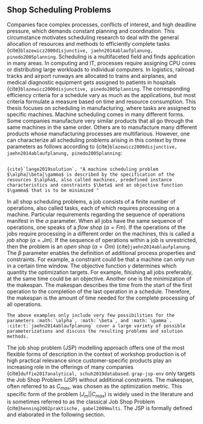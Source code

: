 ## Shop Scheduling Problems

Companies face complex processes, conflicts of interest, and high deadline pressure, which demands constant planning and coordination.
This circumstance motivates scheduling research to deal with the general allocation of resources and methods to efficiently complete tasks {cite}`blazewicz2000disjunctive, jaehn2014ablaufplanung, pinedo2005planning`.
Scheduling is a multifaceted field and finds application in many areas.
In computing and IT, processes require assigning CPU cores or distributing large workloads to individual computers.
In logistics, railroad tracks and airport runways are allocated to trains and airplanes, and medical diagnostic equipment gets assigned to patients in hospitals {cite}`blazewicz2000disjunctive, pinedo2005planning`.
The corresponding efficiency criteria for a schedule vary as much as the applications, but most criteria formulate a measure based on time and resource consumption.
This thesis focuses on scheduling in manufacturing, where tasks are assigned to specific machines.
Machine scheduling comes in many different forms.
Some companies manufacture very similar products that all go through the same machines in the same order.
Others are to manufacture many different products whose manufacturing processes are multifarious.
However, one can characterize all scheduling problems arising in this context by three parameters as follows according to {cite}`blazewicz2000disjunctive, jaehn2014ablaufplanung, pinedo2005planning`:

```{admonition} Quote 

{cite}`lange2019solution`, "A machine scheduling problem $\alpha|\beta|\gamma$ is described by the specification of the resources $\alpha$, also called machines, predefined instance characteristics and constraints $\beta$ and an objective function $\gamma$ that is to be minimized "

```



In all shop scheduling problems, a job consists of a finite number of operations, also called tasks, each of which requires processing on a machine.
Particular requirements regarding the sequence of operations manifest in the $\alpha$ parameter.
When all jobs have the same sequence of operations, one speaks of a $\textit{flow shop}$ ($\alpha=Fm$).
If the operations of the jobs require processing in a different order on the machines, this is called a $\textit{job shop}$ ($\alpha=Jm$).
If the sequence of operations within a job is unrestricted, then the problem is an $\textit{open shop}$ ($\alpha=Om$) {cite}`jaehn2014ablaufplanung`.
The $\beta$ parameter enables the definition of additional process properties and constraints.
For example, a constraint could be that a machine can only run in a certain time window.
The objective function $\gamma$ determines which quantity the optimization targets.
For example, finishing all jobs preferably, at the same time could be an objective.
Another one is the minimization of the makespan.
The makespan describes the time from the start of the first operation to the completion of the last operation in a schedule.
Therefore, the makespan is the amount of time needed for the complete processing of all operations.

```{eval-rst}
The above examples only include very few possibilities for the parameters :math:`\alpha`, :math:`\beta`, and :math:`\gamma`.
:cite:t:`jaehn2014ablaufplanung` cover a large variety of possible parameterizations and discuss the resulting problems and solution methods.
```


The job shop problem (JSP) modelling approach offers one of the most flexible forms of description in the context of workshop production is of high practical relevance since customer-specific products play an increasing role in the offerings of many companies {cite}`duffie2017analytical, schuh2019databased`.
`grap-jsp-env` only targets the Job Shop Problem (JSP) without additional constraints.
The makespan, often referred to as $C_{max}$, was chosen as the optimization metric.
This specific form of the problem ($J_m||C_{max}$) is widely used in the literature and is sometimes referred to as the classical Job Shop Problem {cite}`henning2002praktische, gabel2009multi`.
The JSP is formally defined and elaborated in the following section.

